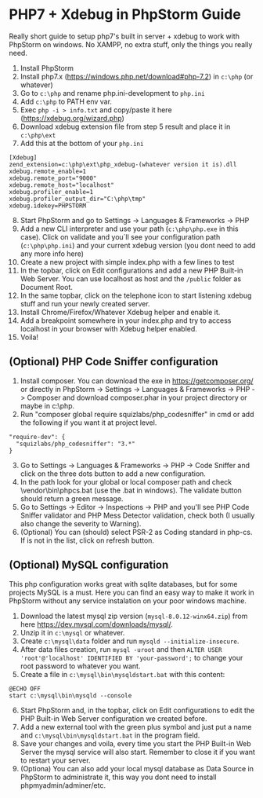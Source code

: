 # PHP7 + Xdebug in PhpStorm Guide

Really short guide to setup php7's built in server + xdebug to work with PhpStorm on windows. No XAMPP, no extra stuff, only the things you really need.

1. Install PhpStorm
2. Install php7.x (https://windows.php.net/download#php-7.2) in `c:\php` (or whatever)
3. Go to `c:\php` and rename php.ini-development to `php.ini`
4. Add `c:\php` to PATH env var.
5. Exec `php -i > info.txt` and copy/paste it here (https://xdebug.org/wizard.php)
6. Download xdebug extension file from step 5 result and place it in `c:\php\ext`
7. Add this at the bottom of your `php.ini`
```
[Xdebug]
zend_extension=c:\php\ext\php_xdebug-(whatever version it is).dll
xdebug.remote_enable=1
xdebug.remote_port="9000"
xdebug.remote_host="localhost"
xdebug.profiler_enable=1
xdebug.profiler_output_dir="C:\php\tmp"
xdebug.idekey=PHPSTORM
```
8. Start PhpStorm and go to Settings -> Languages & Frameworks -> PHP
9. Add a new CLI interpreter and use your path (`c:\php\php.exe` in this case). Click on validate and you´ll see your configuration path (`c:\php\php.ini`) and your current xdebug version (you dont need to add any more info here)
10. Create a new project with simple index.php with a few lines to test
11. In the topbar, click on Edit configurations and add a new PHP Built-in Web Server. You can use localhost as host and the `/public` folder as Document Root.
12. In the same topbar, click on the telephone icon to start listening xdebug stuff and run your newly created server.
13. Install Chrome/Firefox/Whatever Xdebug helper and enable it.
13. Add a breakpoint somewhere in your index.php and try to access localhost in your browser with Xdebug helper enabled.
14. Voila!

## (Optional) PHP Code Sniffer configuration ##

1. Install composer. You can download the exe in https://getcomposer.org/ or directly in PhpStorm -> Settings -> Languages & Frameworks -> PHP -> Composer and download composer.phar in your project directory or maybe in c:\php.
2. Run "composer global require squizlabs/php_codesniffer" in cmd or add the following if you want it at project level.
```
"require-dev": {
  "squizlabs/php_codesniffer": "3.*"
}
```
3. Go to Settings -> Languages & Frameworks -> PHP -> Code Sniffer and click on the three dots button to add a new configuration.
4. In the path look for your global or local composer path and check \vendor\bin\phpcs.bat (use the .bat in windows). The validate button should return a green message.
5. Go to Settings -> Editor -> Inspections -> PHP and you'll see PHP Code Sniffer validator and PHP Mess Detector validation, check both (I usually also change the severity to Warning).
6. (Optional) You can (should) select PSR-2 as Coding standard in php-cs. If is not in the list, click on refresh button.

## (Optional) MySQL configuration ##

This php configuration works great with sqlite databases, but for some projects MySQL is a must. Here you can find an easy way to make it work in PhpStorm without any service instalation on your poor windows machine.

1. Download the latest mysql zip version (`mysql-8.0.12-winx64.zip`) from here https://dev.mysql.com/downloads/mysql/.
2. Unzip it in `c:\mysql` or whatever.
3. Create `c:\mysql\data` folder and run `mysqld --initialize-insecure`.
4. After data files creation, run `mysql -uroot` and then `ALTER USER 'root'@'localhost' IDENTIFIED BY 'your-password';` to change your root password to whatever you want.
5. Create a file in `c:\mysql\bin\mysqldstart.bat` with this content:
```
@ECHO OFF
start c:\mysql\bin\mysqld --console
```
6. Start PhpStorm and, in the topbar, click on Edit configurations to edit the PHP Built-in Web Server configuration we created before.
7. Add a new external tool with the green plus symbol and just put a name and `c:\mysql\bin\mysqldstart.bat` in the program field.
8. Save your changes and voila, every time you start the PHP Built-in Web Server the mysql service will also start. Remember to close it if you want to restart your server.
9. (Optiona) You can also add your local mysql database as Data Source in PhpStorm to administrate it, this way you dont need to install phpmyadmin/adminer/etc.


